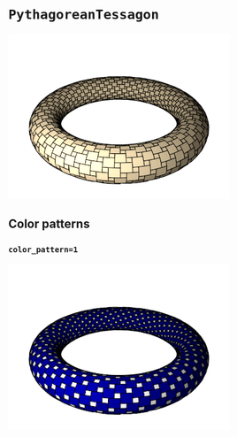 # `PythagoreanTessagon`

![PythagoreanTessagon](../images/types/pythagorean_tessagon.png)

## Color patterns

### `color_pattern=1`

![PythagoreanTessagon color pattern 1](../images/types/pythagorean_tessagon_color1.png)
